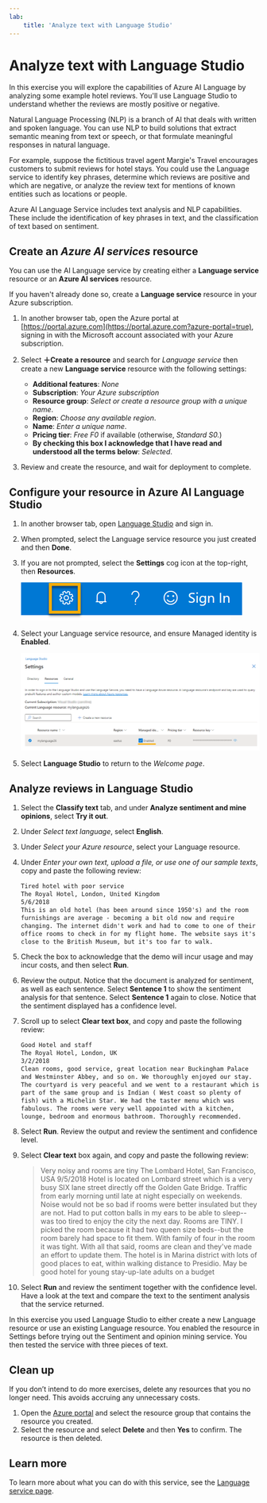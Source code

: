 ```yaml
---
lab:
    title: 'Analyze text with Language Studio'
---
```


# Analyze text with Language Studio

In this exercise you will explore the capabilities of Azure AI Language by analyzing some example hotel reviews. You'll use Language Studio to understand whether the reviews are mostly positive or negative.

Natural Language Processing (NLP) is a branch of AI that deals with written and spoken language. You can use NLP to build solutions that extract semantic meaning from text or speech, or that formulate meaningful responses in natural language.

For example, suppose the fictitious travel agent Margie's Travel encourages customers to submit reviews for hotel stays. You could use the Language service to identify key phrases, determine which reviews are positive and which are negative, or analyze the review text for mentions of known entities such as locations or people.

Azure AI Language Service includes text analysis and NLP capabilities. These include the identification of key phrases in text, and the classification of text based on sentiment.

## Create an *Azure AI services* resource

You can use the AI Language service by creating either a **Language service** resource or an **Azure AI services** resource.

If you haven't already done so, create a **Language service** resource in your Azure subscription.

1. In another browser tab, open the Azure portal at [https://portal.azure.com](https://portal.azure.com?azure-portal=true), signing in with the Microsoft account associated with your Azure subscription.

1. Select **&#65291;Create a resource** and search for *Language service* then create a new **Language service** resource with the following settings:
    - **Additional features**: *None*
    - **Subscription**: *Your Azure subscription*
    - **Resource group**: *Select or create a resource group with a unique name*.
    - **Region**: *Choose any available region*.
    - **Name**: *Enter a unique name*.
    - **Pricing tier**: *Free F0* if available (otherwise, *Standard S0.*)
    - **By checking this box I acknowledge that I have read and understood all the terms below**: *Selected*.

1. Review and create the resource, and wait for deployment to complete.

## Configure your resource in Azure AI Language Studio

1. In another browser tab, open [Language Studio](https://language.cognitive.azure.com/) and sign in.
1. When prompted, select the Language service resource you just created and then **Done**.

1. If you are not prompted, select the **Settings** cog icon at the top-right, then **Resources**.

    ![Settings cog.](media/analyze-text-language-service/settings-toggle.png)

1. Select your Language service resource, and ensure Managed identity is **Enabled**.

    ![Enable language resource.](media/analyze-text-language-service/language-resource-enabled.png)

1. Select **Language Studio** to return to the *Welcome page*.

## Analyze reviews in Language Studio

1. Select the **Classify text** tab, and under **Analyze sentiment and mine opinions**, select **Try it out**.
1. Under *Select text language*, select **English**.
1. Under *Select your Azure resource*, select your Language resource.
1. Under *Enter your own text, upload a file, or use one of our sample texts*, copy and paste the following review:

    ```
    Tired hotel with poor service
    The Royal Hotel, London, United Kingdom
    5/6/2018
    This is an old hotel (has been around since 1950's) and the room furnishings are average - becoming a bit old now and require changing. The internet didn't work and had to come to one of their office rooms to check in for my flight home. The website says it's close to the British Museum, but it's too far to walk.
    ```

1. Check the box to acknowledge that the demo will incur usage and may incur costs, and then select **Run**.

1. Review the output. Notice that the document is analyzed for sentiment, as well as each sentence. Select **Sentence 1** to show the sentiment analysis for that sentence. Select **Sentence 1** again to close. Notice that the sentiment displayed has a confidence level.

1. Scroll up to select **Clear text box**, and copy and paste the following review:

    ```
    Good Hotel and staff
    The Royal Hotel, London, UK
    3/2/2018
    Clean rooms, good service, great location near Buckingham Palace and Westminster Abbey, and so on. We thoroughly enjoyed our stay. The courtyard is very peaceful and we went to a restaurant which is part of the same group and is Indian ( West coast so plenty of fish) with a Michelin Star. We had the taster menu which was fabulous. The rooms were very well appointed with a kitchen, lounge, bedroom and enormous bathroom. Thoroughly recommended.
    ```
    
    
1. Select **Run**. Review the output and review the sentiment and confidence level.

1. Select **Clear text** box again, and copy and paste the following review:

    >Very noisy and rooms are tiny
    The Lombard Hotel, San Francisco, USA
    9/5/2018
    Hotel is located on Lombard street which is a very busy SIX lane street directly off the Golden Gate Bridge. Traffic from early morning until late at night especially on weekends. Noise would not be so bad if rooms were better insulated but they are not. Had to put cotton balls in my ears to be able to sleep--was too tired to enjoy the city the next day. Rooms are TINY. I picked the room because it had two queen size beds--but the room barely had space to fit them. With family of four in the room it was tight. With all that said, rooms are clean and they've made an effort to update them. The hotel is in Marina district with lots of good places to eat, within walking distance to Presidio. May be good hotel for young stay-up-late adults on a budget

1. Select **Run** and review the sentiment together with the confidence level. Have a look at the text and compare the text to the sentiment analysis that the service returned.

In this exercise you used Language Studio to either create a new Language resource or use an existing Language resource. You enabled the resource in Settings before trying out the Sentiment and opinion mining service. You then tested the service with three pieces of text.

## Clean up

If you don’t intend to do more exercises, delete any resources that you no longer need. This avoids accruing any unnecessary costs.

1. Open the [Azure portal]( https://portal.azure.com) and select the resource group that contains the resource you created.
1. Select the resource and select **Delete** and then **Yes** to confirm. The resource is then deleted.

## Learn more

To learn more about what you can do with this service, see the [Language service page](https://learn.microsoft.com/azure/ai-services/language-service/overview).
